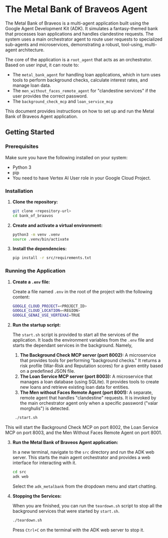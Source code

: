# The Metal Bank of Braveos Agent

The Metal Bank of Braveos is a multi-agent application built using the Google Agent Development Kit (ADK). It simulates a fantasy-themed bank that processes loan applications and handles clandestine requests. The system uses a main orchestrator agent to route user requests to specialized sub-agents and microservices, demonstrating a robust, tool-using, multi-agent architecture.

The core of the application is a `root_agent` that acts as an orchestrator. Based on user input, it can route to:

*   The `metal_bank_agent` for handling loan applications, which in turn uses tools to perform background checks, calculate interest rates, and manage loan data.
*   The `men_without_faces_remote_agent` for "clandestine services" if the user provides the correct password.
*   The `background_check_mcp` and `loan_service_mcp`

This document provides instructions on how to set up and run the Metal Bank of Braveos Agent application.

## Getting Started

### Prerequisites

Make sure you have the following installed on your system:

*   Python 3
*   pip
*   You need to have Vertex AI User role in your Google Cloud Project.

### Installation

1.  **Clone the repository:**

    ```bash
    git clone <repository-url>
    cd bank_of_braavos
    ```

2.  **Create and activate a virtual environment:**

    ```bash
    python3 -m venv .venv
    source .venv/bin/activate
    ```

3.  **Install the dependencies:**

    ```bash
    pip install -r src/requirements.txt
    ```

### Running the Application

1.  **Create a `.env` file:**

    Create a file named `.env` in the root of the project with the following content:

    ```bash
    GOOGLE_CLOUD_PROJECT=<PROJECT_ID>
    GOOGLE_CLOUD_LOCATION=<REGION>
    GOOGLE_GENAI_USE_VERTEXAI=TRUE
    ```

2.  **Run the startup script:**

    The `start.sh` script is provided to start all the services of the application. It loads the environment variables from the `.env` file and starts the dependant services in the background. Namely,
    1. **The Background Check MCP server (port 8002):** A microservice that provides tools for performing "background checks." It returns a risk profile (War-Risk and Reputation scores) for a given entity based on a predefined JSON file.
    2. **The Loan Service MCP server (port 8003):** A microservice that manages a loan database (using SQLite). It provides tools to create new loans and retrieve existing loan data for entities.
    3. **The Men without Faces Remote Agent (port 8001):** A separate, remote agent that handles "clandestine" requests. It is invoked by the main orchestrator agent only when a specific password ("valar morghulis") is detected.


    ```bash
     ./start.sh
    ```

This will start the Background Check MCP on port 8002, the Loan Service MCP on port 8003, and the Men Without Faces Remote Agent on port 8001.

3.  **Run the Metal Bank of Braveos Agent application:**

    In a new terminal, navigate to the `src` directory and run the ADK web server. This starts the main agent orchestrator and provides a web interface for interacting with it.

    ```bash
    cd src
    adk web
    ```

    Select the `adk_metalbank` from the dropdown menu and start chatting.

4.  **Stopping the Services:**

    When you are finished, you can run the `teardown.sh` script to stop all the background services that were started by `start.sh`.

    ```bash
    ./teardown.sh
    ```

    Press `Ctrl+C` on the terminal with the ADK web server to stop it.